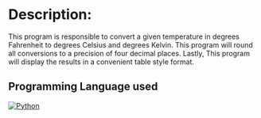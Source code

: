 # Description:

This program is responsible to convert a given temperature in degrees
Fahrenheit to degrees Celsius and degrees Kelvin. This program will round all conversions to a
precision of four decimal places. Lastly, This program will display the results in a convenient
table style format.

## Programming Language used
[![Python](https://img.shields.io/badge/Python-3.9-brightgreen)](https://www.python.org/)
